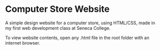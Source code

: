 # Computer Store Website

A simple design website for a computer store, using HTML/CSS, made in my first web development class at Seneca College.

To view website contents, open any .html file in the root folder with an internet browser.
